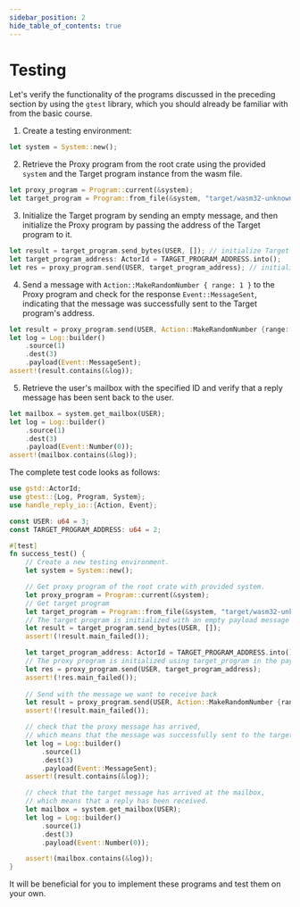 ```yaml
---
sidebar_position: 2
hide_table_of_contents: true
---
```


# Testing

Let's verify the functionality of the programs discussed in the preceding section by using the `gtest` library, which you should already be familiar with from the basic course.

1. Create a testing environment:
```rust
let system = System::new();
```

2. Retrieve the Proxy program from the root crate using the provided `system` and the Target program instance from the wasm file.

```rust
let proxy_program = Program::current(&system);
let target_program = Program::from_file(&system, "target/wasm32-unknown-unknown/release/target_program.opt.wasm");
```

3. Initialize the Target program by sending an empty message, and then initialize the Proxy program by passing the address of the Target program to it.

```rust
let result = target_program.send_bytes(USER, []); // initialize Target program
let target_program_address: ActorId = TARGET_PROGRAM_ADDRESS.into();
let res = proxy_program.send(USER, target_program_address); // initialize Proxy program
```

4. Send a message with `Action::MakeRandomNumber { range: 1 }` to the Proxy program and check for the response `Event::MessageSent`, indicating that the message was successfully sent to the Target program's address.

```rust
let result = proxy_program.send(USER, Action::MakeRandomNumber {range: 1});
let log = Log::builder()
    .source(1)
    .dest(3)
    .payload(Event::MessageSent);
assert!(result.contains(&log));

```

5. Retrieve the user's mailbox with the specified ID and verify that a reply message has been sent back to the user.

```rust
let mailbox = system.get_mailbox(USER);
let log = Log::builder()
    .source(1)
    .dest(3)
    .payload(Event::Number(0));
assert!(mailbox.contains(&log));
```

The complete test code looks as follows: 

```rust
use gstd::ActorId;
use gtest::{Log, Program, System};
use handle_reply_io::{Action, Event};

const USER: u64 = 3;
const TARGET_PROGRAM_ADDRESS: u64 = 2;

#[test]
fn success_test() {
    // Create a new testing environment.
    let system = System::new();

    // Get proxy program of the root crate with provided system.
    let proxy_program = Program::current(&system);
    // Get target program
    let target_program = Program::from_file(&system, "target/wasm32-unknown-unknown/release/target_program.opt.wasm");
    // The target program is initialized with an empty payload message
    let result = target_program.send_bytes(USER, []);
    assert!(!result.main_failed());

    let target_program_address: ActorId = TARGET_PROGRAM_ADDRESS.into();
    // The proxy program is initialized using target_program in the payload message
    let res = proxy_program.send(USER, target_program_address);
    assert!(!res.main_failed());
    
    // Send with the message we want to receive back
    let result = proxy_program.send(USER, Action::MakeRandomNumber {range: 1});
    assert!(!result.main_failed());

    // check that the proxy message has arrived,
    // which means that the message was successfully sent to the target program
    let log = Log::builder()
        .source(1)
        .dest(3)
        .payload(Event::MessageSent);
    assert!(result.contains(&log));

    // check that the target message has arrived at the mailbox,
    // which means that a reply has been received. 
    let mailbox = system.get_mailbox(USER);
    let log = Log::builder()
        .source(1)
        .dest(3)
        .payload(Event::Number(0));

    assert!(mailbox.contains(&log));
}
```

It will be beneficial for you to implement these programs and test them on your own.